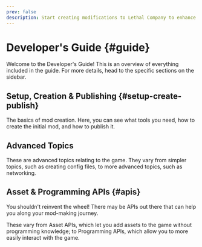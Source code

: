 ```yaml
---
prev: false
description: Start creating modifications to Lethal Company to enhance everyone's experience.
---
```


# Developer's Guide {#guide}

Welcome to the Developer's Guide! This is an overview of everything included in the guide. For more details, head to the specific sections on the sidebar.

## Setup, Creation & Publishing {#setup-create-publish}

The basics of mod creation. Here, you can see what tools you need, how to create the initial mod, and how to publish it. 

## Advanced Topics

These are advanced topics relating to the game. They vary from simpler topics, such as creating config files, to more advanced topics, such as networking. 

## Asset & Programming APIs {#apis}

You shouldn't reinvent the wheel! There may be APIs out there that can help you along your mod-making journey.

These vary from Asset APIs, which let you add assets to the game without programming knowledge; to Programming APIs, which allow you to more easily interact with the game.